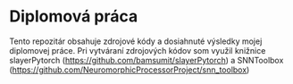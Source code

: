 # Diplomová práca
 Tento repozitár obsahuje zdrojové kódy a dosiahnuté výsledky mojej diplomovej práce.
 Pri vytváraní zdrojových kódov som využil knižnice slayerPytorch (https://github.com/bamsumit/slayerPytorch) a SNNToolbox      (https://github.com/NeuromorphicProcessorProject/snn_toolbox)
